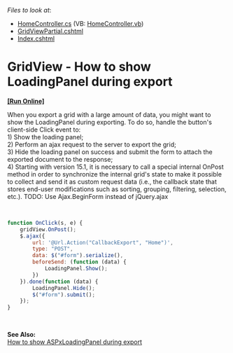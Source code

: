<!-- default file list -->
*Files to look at*:

* [HomeController.cs](./CS/exportPanel/Controllers/HomeController.cs) (VB: [HomeController.vb](./VB/exportPanel/Controllers/HomeController.vb))
* [GridViewPartial.cshtml](./CS/exportPanel/Views/Home/GridViewPartial.cshtml)
* [Index.cshtml](./CS/exportPanel/Views/Home/Index.cshtml)
<!-- default file list end -->
# GridView - How to show LoadingPanel during export
<!-- run online -->
**[[Run Online]](https://codecentral.devexpress.com/e5176/)**
<!-- run online end -->


<p>When you export a grid with a large amount of data, you might want to show the LoadingPanel during exporting. To do so, handle the button's client-side Click event to:<br>1) Show the loading panel;<br>2) Perform an ajax request to the server to export the grid;<br>3) Hide the loading panel on success and submit the form to attach the exported document to the response;<br>4) Starting with version 15.1, it is necessary to call a special internal OnPost method in order to synchronize the internal grid's state to make it possible to collect and send it as custom request data (i.e., the callback state that stores end-user modifications such as sorting, grouping, filtering, selection, etc.). TODO: Use Ajax.BeginForm instead of jQuery.ajax</p>
<p> </p>


```js
function OnClick(s, e) {
	gridView.OnPost();
	$.ajax({
		url: '@Url.Action("CallbackExport", "Home")',
		type: "POST",
		data: $("#form").serialize(),
		beforeSend: (function (data) {
			LoadingPanel.Show();
		})
	}).done(function (data) {
		LoadingPanel.Hide();
		$("#form").submit();
	});
}
```


<p> </p>
<p><strong>See Also:</strong><br> <a href="https://www.devexpress.com/Support/Center/p/E2293">How to show ASPxLoadingPanel during export</a></p>

<br/>


